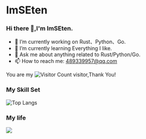 # ImSEten
### Hi there 👋,I'm ImSEten.

- 🔭 I’m currently working on Rust、Python、Go.
- 🌱 I’m currently learning Everything I like.
- 💬 Ask me about anything related to Rust/Python/Go.
- 📫 How to reach me: 489339957@qq.com




You are my ![Visitor Count](https://profile-counter.glitch.me/ImSEten/count.svg) visitor,Thank You!

### My Skill Set
![Top Langs](https://github-readme-stats.vercel.app/api/top-langs/?username=ImSEten&layout=compact&theme=tokyonight)

### My life
![](https://github-readme-stats.vercel.app/api?username=ImSEten&show_icons=true&theme=transparent)
